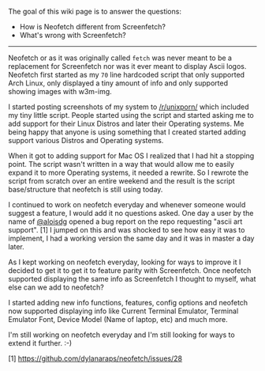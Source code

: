 The goal of this wiki page is to answer the questions:

- How is Neofetch different from Screenfetch?
- What's wrong with Screenfetch?

<hr>

Neofetch or as it was originally called `fetch` was never meant to be a replacement for Screenfetch nor was it ever meant to display Ascii logos. Neofetch first started as my `70` line hardcoded script that only supported Arch Linux, only displayed a tiny amount of info and only supported showing images with w3m-img. 

I started posting screenshots of my system to [/r/unixporn/](https://reddit.com/r/unixporn) which included my tiny little script. People started using the script and started asking me to add support for their Linux Distros and later their Operating systems. Me being happy that anyone is using something that I created started adding support various Distros and Operating systems. 

When it got to adding support for Mac OS I realized that I had hit a stopping point. The script wasn't written in a way that would allow me to easily expand it to more Operating systems, it needed a rewrite. So I rewrote the script from scratch over an entire weekend and the result is the script base/structure that neofetch is still using today.

I continued to work on neofetch everyday and whenever someone would suggest a feature, I would add it no questions asked. One day a user by the name of [@aloisdg](https://github.com/dylanaraps/neofetch/issues/28) opened a bug report on the repo requesting "ascii art support". \[1\] I jumped on this and was shocked to see how easy it was to implement, I had a working version the same day and it was in master a day later. 

As I kept working on neofetch everyday, looking for ways to improve it I decided to get it to get it to feature parity with Screenfetch. Once neofetch supported displaying the same info as Screenfetch I thought to myself, what else can we add to neofetch?

I started adding new info functions, features, config options and neofetch now supported displaying info like Current Terminal Emulator, Terminal Emulator Font, Device Model (Name of laptop, etc) and much more.

I'm still working on neofetch everyday and I'm still looking for ways to extend it further. :-)

\[1\] https://github.com/dylanaraps/neofetch/issues/28